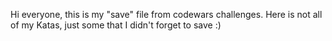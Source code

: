 Hi everyone, this is my "save" file from codewars challenges. Here is not all of my Katas, just some that I didn't forget to save  :)
